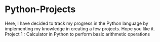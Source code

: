 # Python-Projects
Here, I have decided to track my progress in the Python language by implementing my knowledge in creating a few projects.
Hope you like it.
Project 1 : Calculator in Python to perform basic arithmetic operations
